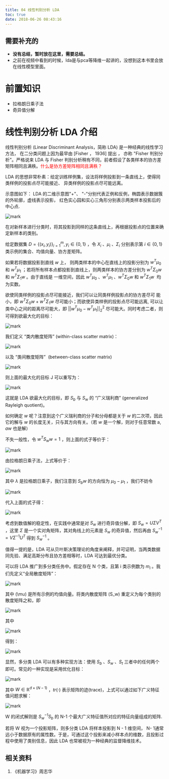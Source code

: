 ```yaml
---
title: 04 线性判别分析 LDA
toc: true
date: 2018-06-26 08:43:16
---
```


## 需要补充的
  * **没有总结，暂时放在这里，需要总结。**
  * 之前在视频中看到的时候，lda是与pca等降维一起讲的，没想到这本书里会放在线性模型里面。



# 前置知识
  * 拉格朗日乘子法
  * 奇异值分解





# 线性判别分析 LDA 介绍


线性判别分析 (Linear Discriminant Analysis，简称 LDA) 是一种经典的线性学习方法， 在二分类问题上因为最早由 [Fisher ， 1936] 提出 ， 亦称 "Fisher 判别分析"。严格说来 LDA 与 Fisher 判别分析稍有不同，前者假设了各类样本的协方差矩阵相同且满秩。<span style="color:red;">什么是协方差矩阵相同且满秩？</span>

LDA 的思想非常朴素：给定训练样例集，设法将样例投影到一条直线上，使得同类样例的投影点尽可能接近、 异类样例的投影点尽可能远离。

示意图如下： LDA 的二维示意图"+"、 "-"分别代表正例和反例，椭圆表示数据簇的外轮廓，虚线表示投影， 红色实心园和实心三角形分别表示两类样本投影后的中心点.


![mark](http://images.iterate.site/blog/image/180626/ih4CF1e14C.png?imageslim)


在对新样本进行分类时，将其投影到同样的这条直线上，再根据投影点的位置来确定新样本的类别。





给定数据集 $D=\{(x_i,y_i)\}_{i=1}^{m},y_i\in\{0,1\}$ ，令 $X_i$ 、$\mu_i$ 、$\Sigma_i$ 分别表示第 $i\in \{0,1\}$ 类示例的集合、均值向量、协方差矩阵。

如果若将数据投影到直线 $w$ 上， 则两类样本的中心在直线上的投影分别为 $w^T\mu_0$ 和 $w^T\mu_1$ ；若将所有样本点都投影到直线上，则两类样本的协方差分别为 $w^T\Sigma_0w$ 和 $w^T\Sigma_1w$ 。由于直线是 一维空间，因此 $w^T\mu_0$ 、$w^T\mu_1$ 、$w^T\Sigma_0w$ 和 $w^T\Sigma_1w$  均为实数。

欲使同类样例的投影点尽可能接近，我们可以让同类样例投影点的协方差尽可 能小，即 $w^T\Sigma_0w+w^T\Sigma_1w$ 尽可能小；而欲使异类样例的投影点尽可能远离, 可以让类中心之间的距离尽可能大，即 $||w^T\mu_0-w^T\mu_1||_2^2$ 尽可能大。同时考虑二者，则可得到欲最大化的目标：


![mark](http://images.iterate.site/blog/image/180626/f854k2KdHG.png?imageslim)


我们定义 “类内散度矩阵” (within-class scatter matrix)：


![mark](http://images.iterate.site/blog/image/180626/4KAfCk12jl.png?imageslim)


以及 “类间散度矩阵”  (between-class scatter matrix)


![mark](http://images.iterate.site/blog/image/180626/K7j1al2FgI.png?imageslim)


则上面的最大化的目标 J 可以重写为：

![mark](http://images.iterate.site/blog/image/180626/E93ig0Jaf5.png?imageslim)


这就是 LDA 欲最大化的目标，即 $S_b$ 与 $S_w$ 的 “广义瑞利商” (generalized Rayleigh quotient)。

如何确定 $w$ 呢？注意到这个广义瑞利商的分子和分母都是关于 $w$ 的二次项，因此它的解与 $w$ 的长度无关，只与其方向有关。（若 $w$ 是一个解，则对于任意常数 a, $aw$ 也是解）

不失一般性，令 $w^TS_ww=1$ ，则上面的式子等价于：


![mark](http://images.iterate.site/blog/image/180626/ji8GGa7627.png?imageslim)


由拉格朗日乘子法，上式等价于：

![mark](http://images.iterate.site/blog/image/180626/md3blfaAF3.png?imageslim)


其中 $\lambda$ 是拉格朗日乘子，我们注意到 $S_bw$ 的方向恒为 $\mu_0-\mu_1$ ，我们不妨令


![mark](http://images.iterate.site/blog/image/180626/eLHjFcKgal.png?imageslim)


代入上面的式子得：

![mark](http://images.iterate.site/blog/image/180626/BgGka8Df96.png?imageslim)



考虑到数值解的稳定性，在实践中通常是对 $S_w$ 进行奇异值分解，即 $S_w=U\Sigma V^T$ ，这里 $\Sigma$ 是一个实对角矩阵，其对角线上的元素是 $S_w$ 的奇异值，然后再由 $S_w^{-1}=V\Sigma ^{-1}U^T$ 得到 $S_w^{-1}$ 。

值得一提的是，LDA 可从贝叶斯决策理论的角度来阐释，并可证明，当两类数据同先验、满足高斯分布且协方差相等时，LDA 可达到最优分类。

可以将 LDA 推广到多分类任务中。假定存在 N 个类，且第 i 类示例数为 $m_i$ 。我们先定义“全局散度矩阵”：


![mark](http://images.iterate.site/blog/image/180626/HDcAd9LcFJ.png?imageslim)



其中 \(\mu\) 是所有示例的均值向量。将类内散度矩阵 \(S_w\) 重定义为每个类别的散度矩阵之和，即


![mark](http://images.iterate.site/blog/image/180626/3G5KD4FfkC.png?imageslim)


其中


![mark](http://images.iterate.site/blog/image/180626/lchkJh4mHh.png?imageslim)


得到：



![mark](http://images.iterate.site/blog/image/180626/86D5mKLHHB.png?imageslim)


显然，多分类 LDA 可以有多种实现方法：使用 $S_b$ 、$S_w$ 、$S_t$ 三者中的任何两个即可。常见的一种实现是采用优化目标：


![mark](http://images.iterate.site/blog/image/180626/AdIgELbkml.png?imageslim)


其中 $W\in \mathbb{R}^{d\times (N-1)}$ ，$tr(\cdot )$ 表示矩阵的迹(trace)，上式可以通过如下广义特征值问题求解：

![mark](http://images.iterate.site/blog/image/180626/GgkHkF0ab9.png?imageslim)


W 的闭式解则是 $S_w^{-1}S_b$ 的 N-1 个最大广义特征值所对应的特征向量组成的矩阵.

若将 W 视为一个投影矩阵，则多分类 LDA 将样本投影到 N - 1 维空间， N- 1通常远小于数据原有的属性数。于是，可通过这个投影来减小样本点的维数，且投影过程中使用了类别信息，因此 LDA 也常被视为一种经典的监督降维技术。




## 相关资料
  1. 《机器学习》周志华
